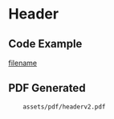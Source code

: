 # Header

## Code Example
[filename](https://raw.githubusercontent.com/johnfercher/maroto/v2/docs/assets/examples/header/v2/main.go ':include :type=code')

## PDF Generated
```pdf
	assets/pdf/headerv2.pdf
```